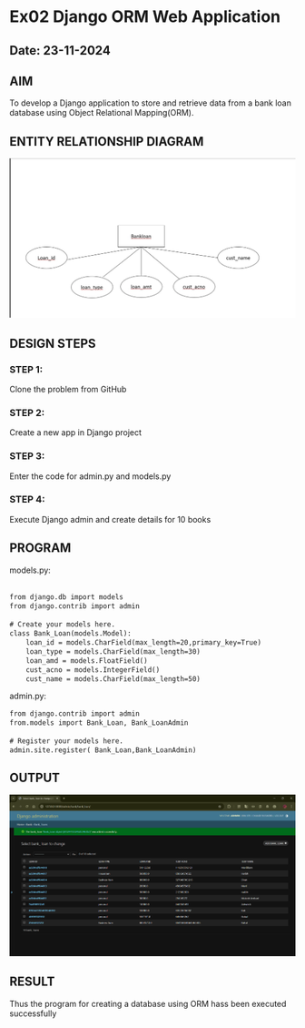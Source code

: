 # Ex02 Django ORM Web Application
## Date:  23-11-2024

## AIM
To develop a Django application to store and retrieve data from a bank loan database using Object Relational Mapping(ORM).

## ENTITY RELATIONSHIP DIAGRAM
![alt text](<WhatsApp Image 2024-11-17 at 23.30.16_3b0fcd2b.jpg>)


## DESIGN STEPS

### STEP 1:
Clone the problem from GitHub

### STEP 2:
Create a new app in Django project

### STEP 3:
Enter the code for admin.py and models.py

### STEP 4:
Execute Django admin and create details for 10 books

## PROGRAM

models.py:

```

from django.db import models
from django.contrib import admin

# Create your models here.
class Bank_Loan(models.Model):
    loan_id = models.CharField(max_length=20,primary_key=True)
    loan_type = models.CharField(max_length=30)
    loan_amd = models.FloatField()
    cust_acno = models.IntegerField()
    cust_name = models.CharField(max_length=50)
```

admin.py:

```
from django.contrib import admin
from.models import Bank_Loan, Bank_LoanAdmin

# Register your models here.
admin.site.register( Bank_Loan,Bank_LoanAdmin)
```



## OUTPUT

![alt text](<Screenshot 2024-11-23 001538.png>)


## RESULT
Thus the program for creating a database using ORM hass been executed successfully
